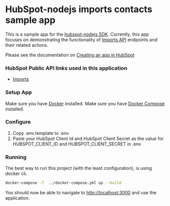 # HubSpot-nodejs imports contacts sample app

This is a sample app for the [hubspot-nodejs SDK](https://www.npmjs.com/package/@hubspot/api-client). Currently, this app focuses on demonstrating the functionality of [Imports API](https://developers.hubspot.com/docs/api/crm/imports) endpoints and their related actions.

Please see the documentation on [Creating an app in HubSpot](https://developers.hubspot.com/docs/api/creating-an-ap)

### HubSpot Public API links used in this application

  - [Imports](https://developers.hubspot.com/docs/api/crm/imports)

### Setup App

Make sure you have [Docker](https://www.docker.com/) installed.
Make sure you have [Docker Compose](https://docs.docker.com/compose/) installed.

### Configure

1. Copy .env.template to .env
2. Paste your HubSpot Client Id and HubSpot Client Secret as the value for HUBSPOT_CLIENT_ID and HUBSPOT_CLIENT_SECRET in .env

### Running

The best way to run this project (with the least configuration), is using docker cli.

```bash
docker-compose -f  ../docker-compose.yml up --build
```
You should now be able to navigate to [http://localhost:3000](http://localhost:3000) and use the application.
